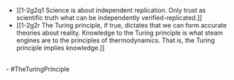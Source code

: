 - [[1-2g2q1 Science is about independent replication. Only trust as scientific truth what can be independently verified-replicated.]]
- [[1-2g2r The Turing principle, if true, dictates that we can form accurate theories about reality. Knowledge to the Turing principle is what steam engines are to the principles of thermodynamics. That is, the Turing principle implies knowledge.]]
<br>
- #TheTuringPrinciple
